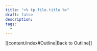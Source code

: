 ```yaml
---
title: "<% tp.file.title %>"
draft: false
description: 
tags:
  - 
---
```

[[content/index#Outline|Back to Outline]]


